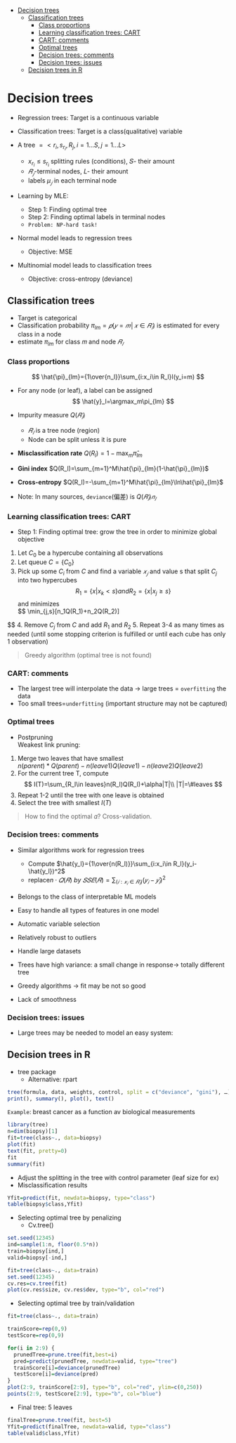 - [Decision trees](#decision-trees)
  - [Classification trees](#classification-trees)
    - [Class proportions](#class-proportions)
    - [Learning classification trees: CART](#learning-classification-trees-cart)
    - [CART: comments](#cart-comments)
    - [Optimal trees](#optimal-trees)
    - [Decision trees: comments](#decision-trees-comments)
    - [Decision trees: issues](#decision-trees-issues)
  - [Decision trees in R](#decision-trees-in-r)
# Decision trees
* Regression trees: Target is a continuous variable
* Classification trees: Target is a class(qualitative) variable


* A tree $=<r_i,s_{r_i},R_j,i=1...S,j=1...L >$
  * $x_{r_i}\leq s_{r_i}$ splitting rules (conditions), 𝑆- their amount
  * $𝑅_𝑗$-terminal nodes, 𝐿- their amount
  * labels $\mu_𝑗$ in each terminal node
* Learning by MLE:
  * Step 1: Finding optimal tree
  * Step 2: Finding optimal labels in terminal nodes
  * `Problem: NP-hard task!`


* Normal model leads to regression trees
  * Objective: MSE
* Multinomial model leads to classification trees
  * Objective: cross-entropy (deviance)

## Classification trees
* Target is categorical
* Classification probability $\pi_{lm}=𝑝(𝑦=𝑚│𝑥∈𝑅_𝑙 )$ is estimated for every class in a node
* estimate $\pi_{lm}$  for class 𝑚 and node $𝑅_𝑙$

### Class proportions
$$
\hat{\pi}_{lm}={1\over{n_l}}\sum_{i:x_i\in R_l}I(y_i=m)
$$
* For any node (or leaf), a label can be assigned
$$
\hat{y}_l=\argmax_m\pi_{lm}
$$
* Impurity measure $Q(𝑅_𝑙 )$
  * $𝑅_𝑙$ is a tree node (region)
  * Node can be split unless it is pure

* **Misclassification rate** $Q(R_l)=1-\max_m\hat{\pi}_{lm}$
* **Gini index** $Q(R_l)=\sum_{m=1}^M\hat{\pi}_{lm}(1-\hat{\pi}_{lm})$
* **Cross-entropy** $Q(R_l)=-\sum_{m=1}^M\hat{\pi}_{lm}\ln\hat{\pi}_{lm}$
* Note: In many sources, `deviance`(偏差) is $Q(𝑅_𝑙 )  𝑛_𝑙$

### Learning classification trees: CART
* Step 1: Finding optimal tree: grow the tree in order to minimize global objective
1. Let $C_0$ be a hypercube containing all observations
2. Let  queue $C=\{C_0\}$
3. Pick up some $C_i$ from $C$ and find a variable $𝑥_𝑗$ and value s that split $C_j$ into two hypercubes  
$$
R_1=\{x|x_k<s\}and R_2=\{x|x_j\geq s\}
$$
and minimizes  
$$
\min_{j,s}[n_1Q(R_1)+n_2Q(R_2)]

$$
4. Remove $C_j$ from $C$ and add $R_1$ and $R_2$
5. Repeat 3-4 as many times as needed (until some stopping criterion is fulfilled or until each cube has only 1 observation)
> Greedy algorithm (optimal tree is not found)
### CART: comments
* The largest tree will interpolate the data $\rightarrow$ large trees = `overfitting` the data
* Too small trees=`underfitting` (important structure may not be captured)
### Optimal trees
* Postpruning  
Weakest link pruning:
1. Merge two leaves that have smallest                              
$n(parent)*Q(parent)-n(leave1)Q(leave1)-n(leave2)Q(leave2)$
2. For the current tree T, compute 
$$
I(T)=\sum_{R_l\in leaves}n(R_l)Q(R_l)+\alpha|T|\\
|T|=\#leaves
$$
3. Repeat 1-2 until the tree with one leave is obtained
4. Select the tree with smallest $I(T)$
> How to find the optimal 𝛼? Cross-validation.
### Decision trees: comments
* Similar algorithms work for regression trees
  * Compute $\hat{y_l}={1\over{n(R_l)}}\sum_{i:x_i\in R_l}(y_i-\hat{y_l})^2$
  * replace$n⋅𝑄(𝑅)\ by\ 𝑆𝑆𝐸(𝑅)=\sum_(𝑖:𝑥_𝑖∈𝑅_𝑙)(𝑦_𝑖−𝑦 ̂_𝑙 )^2$
* Belongs to the class of interpretable ML models
* Easy to handle all types of features in one model
* Automatic variable selection
* Relatively robust to outliers
* Handle large datasets

* Trees have high variance: a small change in response$\rightarrow$ totally different tree
* Greedy algorithms $\rightarrow$ fit may be not so good
* Lack of smoothness
### Decision trees: issues
* Large trees may be needed to model an easy system:

## Decision trees in R
* tree package
  - Alternative: rpart
```R
tree(formula, data, weights, control, split = c("deviance", "gini"), …)
print(), summary(), plot(), text()
```
`Example`: breast cancer as a function av biological measurements
```R
library(tree)
n=dim(biopsy)[1]
fit=tree(class~., data=biopsy)
plot(fit)
text(fit, pretty=0)
fit
summary(fit)
```
* Adjust the splitting in the tree with control parameter (leaf size for ex)
* Misclassification results
```R
Yfit=predict(fit, newdata=biopsy, type="class")
table(biopsy$class,Yfit)
```
* Selecting optimal tree by penalizing
  * Cv.tree()
```R
set.seed(12345)
ind=sample(1:n, floor(0.5*n))
train=biopsy[ind,]
valid=biopsy[-ind,]

fit=tree(class~., data=train)
set.seed(12345)
cv.res=cv.tree(fit)
plot(cv.res$size, cv.res$dev, type="b", col="red")

```
* Selecting optimal tree by train/validation
```R
fit=tree(class~., data=train)

trainScore=rep(0,9)
testScore=rep(0,9)

for(i in 2:9) {
  prunedTree=prune.tree(fit,best=i)
  pred=predict(prunedTree, newdata=valid, type="tree")
  trainScore[i]=deviance(prunedTree)
  testScore[i]=deviance(pred)
}
plot(2:9, trainScore[2:9], type="b", col="red", ylim=c(0,250))
points(2:9, testScore[2:9], type="b", col="blue")
```
* Final tree: 5 leaves
```R
finalTree=prune.tree(fit, best=5)
Yfit=predict(finalTree, newdata=valid, type="class")
table(valid$class,Yfit)
```